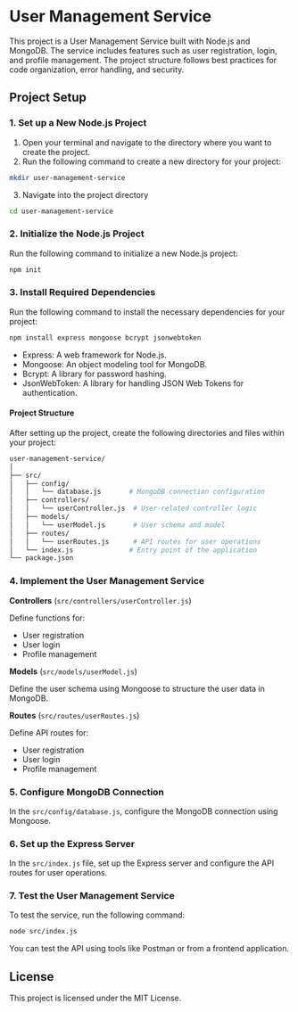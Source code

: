 # User Management Service

This project is a User Management Service built with Node.js and MongoDB. The service includes features such as user registration, login, and profile management. The project structure follows best practices for code organization, error handling, and security.

## Project Setup

### 1. Set up a New Node.js Project
1. Open your terminal and navigate to the directory where you want to create the project.
2. Run the following command to create a new directory for your project:
```bash
mkdir user-management-service
```

3. Navigate into the project directory
```bash
cd user-management-service
```

### 2. Initialize the Node.js Project
Run the following command to initialize a new Node.js project:

```bash
npm init
```



### 3. Install Required Dependencies
Run the following command to install the necessary dependencies for your project:
```bash
npm install express mongoose bcrypt jsonwebtoken
```

- Express: A web framework for Node.js.
- Mongoose: An object modeling tool for MongoDB.
- Bcrypt: A library for password hashing.
- JsonWebToken: A library for handling JSON Web Tokens for authentication.

#### Project Structure

After setting up the project, create the following directories and files within your project:
```bash
user-management-service/
│
├── src/
│   ├── config/
│   │   └── database.js       # MongoDB connection configuration
│   ├── controllers/
│   │   └── userController.js  # User-related controller logic
│   ├── models/
│   │   └── userModel.js       # User schema and model
│   ├── routes/
│   │   └── userRoutes.js      # API routes for user operations
│   └── index.js              # Entry point of the application
└── package.json
```

### 4. Implement the User Management Service
**Controllers** (`src/controllers/userController.js`)

Define functions for:

- User registration
- User login
- Profile management


**Models** (`src/models/userModel.js`)

Define the user schema using Mongoose to structure the user data in MongoDB.

**Routes** (`src/routes/userRoutes.js`)

Define API routes for:

- User registration
- User login
- Profile management

### 5. Configure MongoDB Connection

In the `src/config/database.js`, configure the MongoDB connection using Mongoose.

### 6. Set up the Express Server

In the `src/index.js` file, set up the Express server and configure the API routes for user operations.

### 7. Test the User Management Service
To test the service, run the following command:
```bash
node src/index.js
```
You can test the API using tools like Postman or from a frontend application.

## License
This project is licensed under the MIT License.